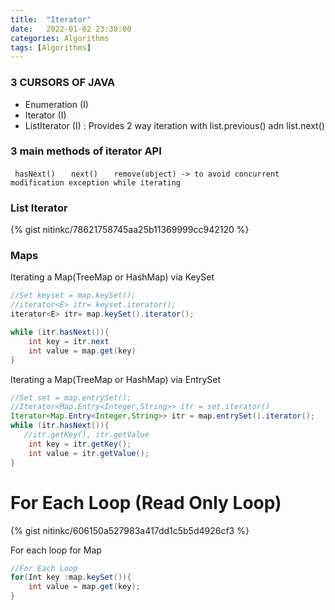 ```yaml
---
title:  "Iterator"
date:   2022-01-02 23:30:00
categories: Algorithms
tags: [Algorithms]
---
```


### 3 CURSORS OF JAVA 
* Enumeration (I)
* Iterator (I)
* ListIterator (I) : Provides 2 way iteration with list.previous() adn list.next()

### 3 main methods of iterator API
` hasNext()`
`   next()`
`   remove(object) -> to avoid concurrent modification exception while iterating`

### List Iterator

{% gist nitinkc/78621758745aa25b11369999cc942120 %}


### Maps

Iterating a Map(TreeMap or HashMap) via KeySet

```java
//Set keyset = map.keySet();
//iterator<E> itr= keyset.iterator();
iterator<E> itr= map.keySet().iterator();

while (itr.hasNext()){
	int key = itr.next
	int value = map.get(key)
}
```

Iterating a Map(TreeMap or HashMap) via EntrySet

```java
//Set set = map.entrySet();
//Iterator<Map.Entry<Integer,String>> itr = set.iterator()
Iterator<Map.Entry<Integer,String>> itr = map.entrySet().iterator();
while (itr.hasNext()){
   //itr.getKey(), itr.getValue
	int key = itr.getKey();
	int value = itr.getValue();
}
```

# For Each Loop (Read Only Loop)
{% gist nitinkc/606150a527983a417dd1c5b5d4926cf3 %}

For each loop for Map
```java
//For Each Loop
for(Int key :map.keySet()){
	int value = map.get(key);
}
```